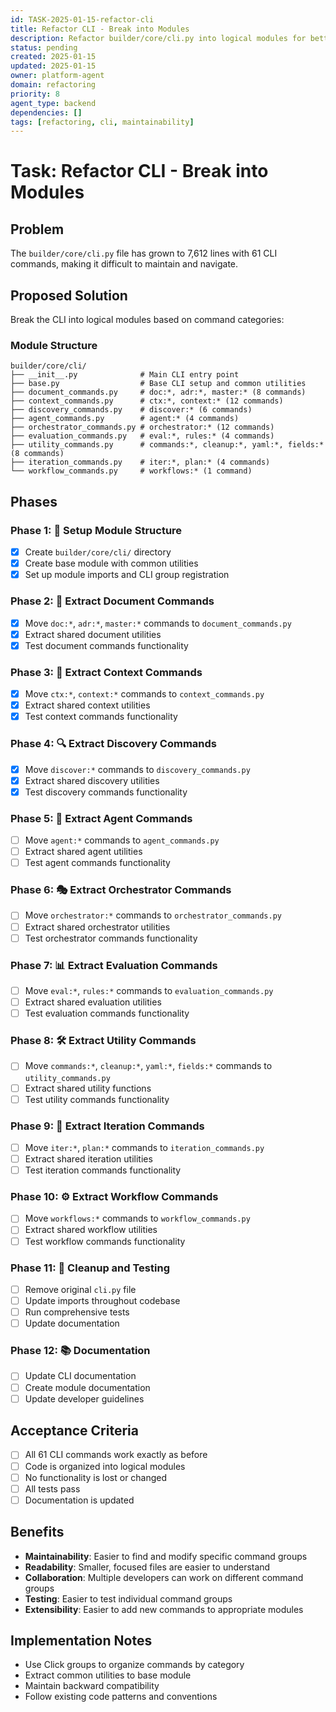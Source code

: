 ```yaml
---
id: TASK-2025-01-15-refactor-cli
title: Refactor CLI - Break into Modules
description: Refactor builder/core/cli.py into logical modules for better maintainability
status: pending
created: 2025-01-15
updated: 2025-01-15
owner: platform-agent
domain: refactoring
priority: 8
agent_type: backend
dependencies: []
tags: [refactoring, cli, maintainability]
---
```


# Task: Refactor CLI - Break into Modules

## Problem
The `builder/core/cli.py` file has grown to 7,612 lines with 61 CLI commands, making it difficult to maintain and navigate.

## Proposed Solution
Break the CLI into logical modules based on command categories:

### Module Structure
```
builder/core/cli/
├── __init__.py              # Main CLI entry point
├── base.py                  # Base CLI setup and common utilities
├── document_commands.py     # doc:*, adr:*, master:* (8 commands)
├── context_commands.py      # ctx:*, context:* (12 commands)
├── discovery_commands.py    # discover:* (6 commands)
├── agent_commands.py        # agent:* (4 commands)
├── orchestrator_commands.py # orchestrator:* (12 commands)
├── evaluation_commands.py   # eval:*, rules:* (4 commands)
├── utility_commands.py      # commands:*, cleanup:*, yaml:*, fields:* (8 commands)
├── iteration_commands.py    # iter:*, plan:* (4 commands)
└── workflow_commands.py     # workflows:* (1 command)
```

## Phases

### Phase 1: 🚀 Setup Module Structure
- [x] Create `builder/core/cli/` directory
- [x] Create base module with common utilities
- [x] Set up module imports and CLI group registration

### Phase 2: 📝 Extract Document Commands
- [x] Move `doc:*`, `adr:*`, `master:*` commands to `document_commands.py`
- [x] Extract shared document utilities
- [x] Test document commands functionality

### Phase 3: 🧠 Extract Context Commands  
- [x] Move `ctx:*`, `context:*` commands to `context_commands.py`
- [x] Extract shared context utilities
- [x] Test context commands functionality

### Phase 4: 🔍 Extract Discovery Commands
- [x] Move `discover:*` commands to `discovery_commands.py`
- [x] Extract shared discovery utilities
- [x] Test discovery commands functionality

### Phase 5: 🤖 Extract Agent Commands
- [ ] Move `agent:*` commands to `agent_commands.py`
- [ ] Extract shared agent utilities
- [ ] Test agent commands functionality

### Phase 6: 🎭 Extract Orchestrator Commands
- [ ] Move `orchestrator:*` commands to `orchestrator_commands.py`
- [ ] Extract shared orchestrator utilities
- [ ] Test orchestrator commands functionality

### Phase 7: 📊 Extract Evaluation Commands
- [ ] Move `eval:*`, `rules:*` commands to `evaluation_commands.py`
- [ ] Extract shared evaluation utilities
- [ ] Test evaluation commands functionality

### Phase 8: 🛠️ Extract Utility Commands
- [ ] Move `commands:*`, `cleanup:*`, `yaml:*`, `fields:*` commands to `utility_commands.py`
- [ ] Extract shared utility functions
- [ ] Test utility commands functionality

### Phase 9: 🔄 Extract Iteration Commands
- [ ] Move `iter:*`, `plan:*` commands to `iteration_commands.py`
- [ ] Extract shared iteration utilities
- [ ] Test iteration commands functionality

### Phase 10: ⚙️ Extract Workflow Commands
- [ ] Move `workflows:*` commands to `workflow_commands.py`
- [ ] Extract shared workflow utilities
- [ ] Test workflow commands functionality

### Phase 11: 🧹 Cleanup and Testing
- [ ] Remove original `cli.py` file
- [ ] Update imports throughout codebase
- [ ] Run comprehensive tests
- [ ] Update documentation

### Phase 12: 📚 Documentation
- [ ] Update CLI documentation
- [ ] Create module documentation
- [ ] Update developer guidelines

## Acceptance Criteria
- [ ] All 61 CLI commands work exactly as before
- [ ] Code is organized into logical modules
- [ ] No functionality is lost or changed
- [ ] All tests pass
- [ ] Documentation is updated

## Benefits
- **Maintainability**: Easier to find and modify specific command groups
- **Readability**: Smaller, focused files are easier to understand
- **Collaboration**: Multiple developers can work on different command groups
- **Testing**: Easier to test individual command groups
- **Extensibility**: Easier to add new commands to appropriate modules

## Implementation Notes
- Use Click groups to organize commands by category
- Extract common utilities to base module
- Maintain backward compatibility
- Follow existing code patterns and conventions
